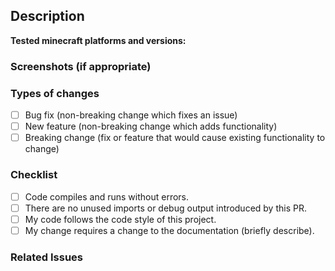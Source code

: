 ## Description
<!--- Describe your changes in detail -->
<!--- If it fixes an open issue, please link to the issue here. -->

**Tested minecraft platforms and versions:**
<!--- For example: Paper 1.21.10, Spigot 1.8.8 -->

### Screenshots (if appropriate)

### Types of changes
<!--- What types of changes does your code introduce? Put an `x` in all the boxes that apply: -->
-   [ ] Bug fix (non-breaking change which fixes an issue)
-   [ ] New feature (non-breaking change which adds functionality)
-   [ ] Breaking change (fix or feature that would cause existing functionality to change)

### Checklist
<!--- Go over all the following points, and put an `x` in all the boxes that apply. -->
<!--- If you're unsure about any of these, don't hesitate to ask. We're here to help! -->
-   [ ] Code compiles and runs without errors.
-   [ ] There are no unused imports or debug output introduced by this PR.
-   [ ] My code follows the code style of this project.
-   [ ] My change requires a change to the documentation (briefly describe).

### Related Issues
<!--- Link any related issues or PRs: -->
<!--- Example: - Closes #1 -->
